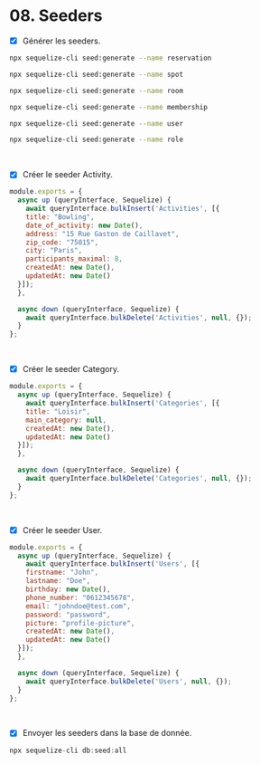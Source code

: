 # 08. Seeders

- [x] Générer les seeders.
```bash
npx sequelize-cli seed:generate --name reservation
```

```bash
npx sequelize-cli seed:generate --name spot
```

```bash
npx sequelize-cli seed:generate --name room
```

```bash
npx sequelize-cli seed:generate --name membership
```

```bash
npx sequelize-cli seed:generate --name user
```

```bash
npx sequelize-cli seed:generate --name role
```

<br>

- [x] Créer le seeder Activity.
```javascript
module.exports = {
  async up (queryInterface, Sequelize) {
    await queryInterface.bulkInsert('Activities', [{
    title: "Bowling",
    date_of_activity: new Date(),
    address: "15 Rue Gaston de Caillavet",
    zip_code: "75015",
    city: "Paris",
    participants_maximal: 8,
    createdAt: new Date(),
    updatedAt: new Date()
  }]);
  },

  async down (queryInterface, Sequelize) {
    await queryInterface.bulkDelete('Activities', null, {});
  }
};
```

<br>

- [x] Créer le seeder Category.
```javascript
module.exports = {
  async up (queryInterface, Sequelize) {
    await queryInterface.bulkInsert('Categories', [{
    title: "Loisir",
    main_category: null,
    createdAt: new Date(),
    updatedAt: new Date()
  }]);
  },

  async down (queryInterface, Sequelize) {
    await queryInterface.bulkDelete('Categories', null, {});
  }
};

```

<br>

- [x] Créer le seeder User.
```javascript
module.exports = {
  async up (queryInterface, Sequelize) {
    await queryInterface.bulkInsert('Users', [{
    firstname: "John",
    lastname: "Doe",
    birthday: new Date(),
    phone_number: "0612345678",
    email: "johndoe@test.com",
    password: "password",
    picture: "profile-picture",
    createdAt: new Date(),
    updatedAt: new Date()
  }]);
  },

  async down (queryInterface, Sequelize) {
    await queryInterface.bulkDelete('Users', null, {});
  }
};
```

<br>

- [x] Envoyer les seeders dans la base de donnée.
```javascript
npx sequelize-cli db:seed:all
```
